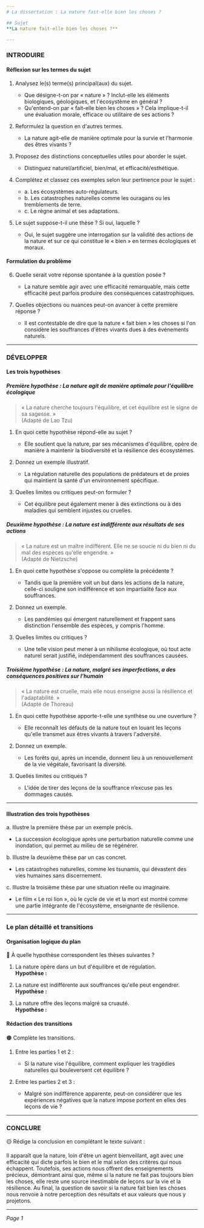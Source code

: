 ```yaml
---
# La dissertation : La nature fait-elle bien les choses ?

## Sujet
**La nature fait-elle bien les choses ?**

---
```


### INTRODUIRE

#### Réflexion sur les termes du sujet

1. Analysez le(s) terme(s) principal(aux) du sujet.  
   - Que désigne-t-on par « nature » ? Inclut-elle les éléments biologiques, géologiques, et l'écosystème en général ?
   - Qu'entend-on par « fait-elle bien les choses » ? Cela implique-t-il une évaluation morale, efficace ou utilitaire de ses actions ?

2. Reformulez la question en d'autres termes.  
   - La nature agit-elle de manière optimale pour la survie et l'harmonie des êtres vivants ?

3. Proposez des distinctions conceptuelles utiles pour aborder le sujet.  
   - Distinguez naturel/artificiel, bien/mal, et efficacité/esthétique.

4. Complétez et classez ces exemples selon leur pertinence pour le sujet :  
   - a. Les écosystèmes auto-régulateurs.
   - b. Les catastrophes naturelles comme les ouragans ou les tremblements de terre.
   - c. Le règne animal et ses adaptations.
    
5. Le sujet suppose-t-il une thèse ? Si oui, laquelle ?  
   - Oui, le sujet suggère une interrogation sur la validité des actions de la nature et sur ce qui constitue le « bien » en termes écologiques et moraux.

#### Formulation du problème

6. Quelle serait votre réponse spontanée à la question posée ?  
   - La nature semble agir avec une efficacité remarquable, mais cette efficacité peut parfois produire des conséquences catastrophiques.

7. Quelles objections ou nuances peut-on avancer à cette première réponse ?  
   - Il est contestable de dire que la nature « fait bien » les choses si l'on considère les souffrances d'êtres vivants dues à des événements naturels. 

---

### DÉVELOPPER

#### Les trois hypothèses

##### Première hypothèse : La nature agit de manière optimale pour l'équilibre écologique

> « La nature cherche toujours l'équilibre, et cet équilibre est le signe de sa sagesse. »  
> (Adapté de Lao Tzu)

1. En quoi cette hypothèse répond-elle au sujet ?  
   - Elle soutient que la nature, par ses mécanismes d'équilibre, opère de manière à maintenir la biodiversité et la résilience des écosystèmes.

2. Donnez un exemple illustratif.  
   - La régulation naturelle des populations de prédateurs et de proies qui maintient la santé d'un environnement spécifique.

3. Quelles limites ou critiques peut-on formuler ?  
   - Cet équilibre peut également mener à des extinctions ou à des maladies qui semblent injustes ou cruelles.

##### Deuxième hypothèse : La nature est indifférente aux résultats de ses actions

> « La nature est un maître indifférent. Elle ne se soucie ni du bien ni du mal des espèces qu'elle engendre. »  
> (Adapté de Nietzsche)

1. En quoi cette hypothèse s'oppose ou complète la précédente ?  
   - Tandis que la première voit un but dans les actions de la nature, celle-ci souligne son indifférence et son impartialité face aux souffrances.

2. Donnez un exemple.  
   - Les pandémies qui émergent naturellement et frappent sans distinction l'ensemble des espèces, y compris l'homme.

3. Quelles limites ou critiques ?  
   - Une telle vision peut mener à un nihilisme écologique, où tout acte naturel serait justifié, indépendamment des souffrances causées.

##### Troisième hypothèse : La nature, malgré ses imperfections, a des conséquences positives sur l'humain

> « La nature est cruelle, mais elle nous enseigne aussi la résilience et l'adaptabilité. »  
> (Adapté de Thoreau)

1. En quoi cette hypothèse apporte-t-elle une synthèse ou une ouverture ?  
   - Elle reconnaît les défauts de la nature tout en louant les leçons qu'elle transmet aux êtres vivants à travers l'adversité.

2. Donnez un exemple.  
   - Les forêts qui, après un incendie, donnent lieu à un renouvellement de la vie végétale, favorisant la diversité.

3. Quelles limites ou critiques ?  
   - L'idée de tirer des leçons de la souffrance n’excuse pas les dommages causés.

---

#### Illustration des trois hypothèses

a. Illustre la première thèse par un exemple précis.  
   - La succession écologique après une perturbation naturelle comme une inondation, qui permet au milieu de se régénérer.

b. Illustre la deuxième thèse par un cas concret.  
   - Les catastrophes naturelles, comme les tsunamis, qui dévastent des vies humaines sans discernement.

c. Illustre la troisième thèse par une situation réelle ou imaginaire.  
   - Le film « Le roi lion », où le cycle de vie et la mort est montré comme une partie intégrante de l'écosystème, enseignante de résilience.

---

### Le plan détaillé et transitions

#### Organisation logique du plan

🔴 À quelle hypothèse correspondent les thèses suivantes ?

1. La nature opère dans un but d'équilibre et de régulation.  
   **Hypothèse :** 

2. La nature est indifférente aux souffrances qu'elle peut engendrer.  
   **Hypothèse :** 

3. La nature offre des leçons malgré sa cruauté.  
   **Hypothèse :** 

#### Rédaction des transitions

🟠 Complète les transitions.

1. Entre les parties 1 et 2 :  
   - Si la nature vise l'équilibre, comment expliquer les tragédies naturelles qui bouleversent cet équilibre ?

2. Entre les parties 2 et 3 :  
   - Malgré son indifférence apparente, peut-on considérer que les expériences négatives que la nature impose portent en elles des leçons de vie ?

---

### CONCLURE

🟡 Rédige la conclusion en complétant le texte suivant :

Il apparaît que la nature, loin d'être un agent bienveillant, agit avec une efficacité qui dicte parfois le bien et le mal selon des critères qui nous échappent. Toutefois, ses actions nous offrent des enseignements précieux, démontrant ainsi que, même si la nature ne fait pas toujours bien les choses, elle reste une source inestimable de leçons sur la vie et la résilience. Au final, la question de savoir si la nature fait bien les choses nous renvoie à notre perception des résultats et aux valeurs que nous y projetons.

--- 

*Page 1*